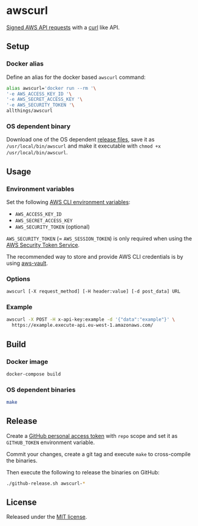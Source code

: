 # awscurl
[Signed AWS API requests](http://docs.aws.amazon.com/general/latest/gr/signing_aws_api_requests.html)
with a [curl](https://curl.haxx.se/docs/manpage.html) like API.

## Setup

### Docker alias
Define an alias for the docker based `awscurl` command:

```sh
alias awscurl='docker run --rm '\
'-e AWS_ACCESS_KEY_ID '\
'-e AWS_SECRET_ACCESS_KEY '\
'-e AWS_SECURITY_TOKEN '\
allthings/awscurl
```

### OS dependent binary
Download one of the OS dependent
[release files](https://github.com/allthings/awscurl/releases), save it as
`/usr/local/bin/awscurl` and make it executable with
`chmod +x /usr/local/bin/awscurl`.

## Usage

### Environment variables
Set the following
[AWS CLI environment variables](http://docs.aws.amazon.com/cli/latest/userguide/cli-environment.html):
* `AWS_ACCESS_KEY_ID`
* `AWS_SECRET_ACCESS_KEY`
* `AWS_SECURITY_TOKEN` (optional)

`AWS_SECURITY_TOKEN` (= `AWS_SESSION_TOKEN`) is only required when using the
[AWS Security Token Service](http://docs.aws.amazon.com/STS/latest/APIReference/Welcome.html).

The recommended way to store and provide AWS CLI credentials is by using
[aws-vault](https://github.com/99designs/aws-vault).

### Options

```sh
awscurl [-X request_method] [-H header:value] [-d post_data] URL
```

### Example

```sh
awscurl -X POST -H x-api-key:example -d '{"data":"example"}' \
  https://example.execute-api.eu-west-1.amazonaws.com/
```

## Build

### Docker image

```sh
docker-compose build
```

### OS dependent binaries

```sh
make
```

## Release
Create a
[GitHub personal access token](https://help.github.com/articles/creating-a-personal-access-token-for-the-command-line/)
with `repo` scope and set it as `GITHUB_TOKEN` environment variable.

Commit your changes, create a git tag and execute `make` to cross-compile the
binaries.

Then execute the following to release the binaries on GitHub:

```sh
./github-release.sh awscurl-*
```

## License
Released under the [MIT license](https://opensource.org/licenses/MIT).
